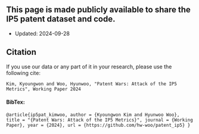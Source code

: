 ## This page is made publicly available to share the IP5 patent dataset and code.
- Updated: 2024-09-28

## Citation
If you use our data or any part of it in your research, please use the following cite:

`Kim, Kyoungwon and Woo, Hyunwoo, "Patent Wars: Attack of the IP5 Metrics", Working Paper 2024`

#### BibTex:
`@article{ip5pat_kimwoo,
    author = {Kyoungwon Kim and Hyunwoo Woo},
    title = "{Patent Wars: Attack of the IP5 Metrics}",
    journal = {Working Paper},
    year = {2024},
    url = {https://github.com/hw-woo/patent_ip5}
}`
